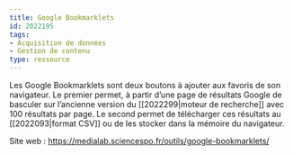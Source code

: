 ```yaml
---
title: Google Bookmarklets
id: 2022195
tags:
- Acquisition de données
- Gestion de contenu
type: ressource
---
```


Les Google Bookmarklets sont deux boutons à ajouter aux favoris de son navigateur. Le premier permet, à partir d’une page de résultats Google de basculer sur l’ancienne version du [[2022299|moteur de recherche]] avec 100 résultats par page. Le second permet de télécharger ces résultats au [[2022093|format CSV]] ou de les stocker dans la mémoire du navigateur.

Site web : <https://medialab.sciencespo.fr/outils/google-bookmarklets/>

